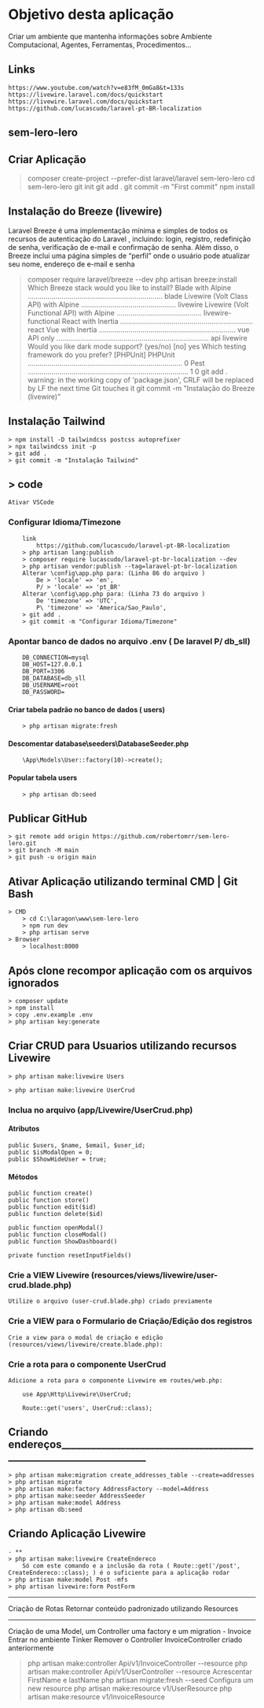 # Objetivo desta aplicação

Criar um ambiente que mantenha informações sobre Ambiente Computacional, Agentes, Ferramentas, Procedimentos...

## Links

    https://www.youtube.com/watch?v=e83fM_0mGa8&t=133s
    https://livewire.laravel.com/docs/quickstart
    https://livewire.laravel.com/docs/quickstart
    https://github.com/lucascudo/laravel-pt-BR-localization

## sem-lero-lero

## Criar Aplicação

 > composer create-project --prefer-dist laravel/laravel sem-lero-lero
 > cd sem-lero-lero
 > git init
 > git add .
 > git commit -m "First commit"
 > npm install

## Instalação do Breeze (livewire)

Laravel Breeze é uma implementação mínima e simples de todos os recursos de autenticação do Laravel , incluindo:
 login, registro, redefinição de senha, verificação de e-mail e confirmação de senha.
 Além disso, o Breeze inclui uma página simples de “perfil” onde o usuário pode atualizar seu nome, endereço de e-mail e senha

 > composer require laravel/breeze --dev
 > php artisan breeze:install
    Which Breeze stack would you like to install?
        Blade with Alpine .................................................................... blade
        Livewire (Volt Class API) with Alpine ................................................ livewire
        Livewire (Volt Functional API) with Alpine ........................................... livewire-functional
        React with Inertia ................................................................... react
        Vue with Inertia ..................................................................... vue
        API only ............................................................................. api
 > livewire
    Would you like dark mode support? (yes/no) [no]
 > yes
   Which testing framework do you prefer? [PHPUnit]
        PHPUnit .............................................................................. 0
        Pest ................................................................................. 1
 > 0
 > git add .
    warning: in the working copy of 'package.json', CRLF will be replaced by LF the next time Git touches it
 > git commit -m "Instalação do Breeze (livewire)"

## Instalação Tailwind

    > npm install -D tailwindcss postcss autoprefixer
    > npx tailwindcss init -p
    > git add .
    > git commit -m "Instalação Tailwind" 

## > code

    Ativar VSCode

### Configurar Idioma/Timezone

        link
            https://github.com/lucascudo/laravel-pt-BR-localization
        > php artisan lang:publish
        > composer require lucascudo/laravel-pt-br-localization --dev
        > php artisan vendor:publish --tag=laravel-pt-br-localization
        Alterar \config\app.php para: (Linha 86 do arquivo )
            De > 'locale' => 'en',
            P/ > 'locale' => 'pt_BR'
        Alterar \config\app.php para: (Linha 73 do arquivo )
            De 'timezone' => 'UTC',
            P\ 'timezone' => 'America/Sao_Paulo',
        > git add .
        > git commit -m "Configurar Idioma/Timezone" 

### Apontar banco de dados no arquivo .env ( De laravel P/ db_sll)

        DB_CONNECTION=mysql
        DB_HOST=127.0.0.1
        DB_PORT=3306
        DB_DATABASE=db_sll
        DB_USERNAME=root
        DB_PASSWORD=

#### Criar tabela padrão no banco de dados ( users)

        > php artisan migrate:fresh

#### Descomentar database\seeders\DatabaseSeeder.php

        \App\Models\User::factory(10)->create();

#### Popular tabela users

        > php artisan db:seed

## Publicar GitHub

    > git remote add origin https://github.com/robertomrr/sem-lero-lero.git
    > git branch -M main
    > git push -u origin main

## Ativar Aplicação utilizando terminal CMD | Git Bash

    > CMD 
        > cd C:\laragon\www\sem-lero-lero
        > npm run dev
        > php artisan serve
    > Browser
        > localhost:8000

## Após clone recompor aplicação com os arquivos ignorados

    > composer update
    > npm install
    > copy .env.example .env
    > php artisan key:generate

## Criar CRUD para Usuarios utilizando recursos Livewire

    > php artisan make:livewire Users

    > php artisan make:livewire UserCrud

### Inclua no arquivo (app/Livewire/UserCrud.php)

#### Atributos

    public $users, $name, $email, $user_id;
    public $isModalOpen = 0;
    public $ShowHideUser = true;

#### Métodos

    public function create()
    public function store()
    public function edit($id)
    public function delete($id)

    public function openModal()
    public function closeModal()
    public function ShowDashboard()

    private function resetInputFields()

### Crie a VIEW Livewire  (resources/views/livewire/user-crud.blade.php)

    Utilize o arquivo (user-crud.blade.php) criado previamente 

### Crie a VIEW para o Formulario de Criação/Edição dos registros

    Crie a view para o modal de criação e edição (resources/views/livewire/create.blade.php):

### Crie a rota para o componente UserCrud

    Adicione a rota para o componente Livewire em routes/web.php:

        use App\Http\Livewire\UserCrud;

        Route::get('users', UserCrud::class);

## Criando endereços___________________________________________________________________

    > php artisan make:migration create_addresses_table --create=addresses
    > php artisan migrate
    > php artisan make:factory AddressFactory --model=Address
    > php artisan make:seeder AddressSeeder
    > php artisan make:model Address  
    > php artisan db:seed

## Criando Aplicação Livewire

    - **
    > php artisan make:livewire CreateEndereco
        Só com este comando e a inclusão da rota ( Route::get('/post', CreateEndereco::class); ) é o suficiente para a aplicação rodar
    > php artisan make:model Post -mfs
    > php artisan livewire:form PostForm
_____________________________________________________________________________
Criação de Rotas
Retornar conteúdo padronizado utilizando Resources
_____________________________________________________________________________
Criação de uma Model, um Controller uma factory e um migration - Invoice
Entrar no ambiente Tinker
Remover o Controller InvoiceController criado anteriormente
> php artisan make:controller Api/v1/InvoiceController --resource
> php artisan make:controller Api/v1/UserController --resource
Acrescentar FirstName e lastName
> php artisan migrate:fresh --seed
Configura um new resource
> php artisan make:resource v1/UserResource
> php artisan make:resource v1/InvoiceResource
>
